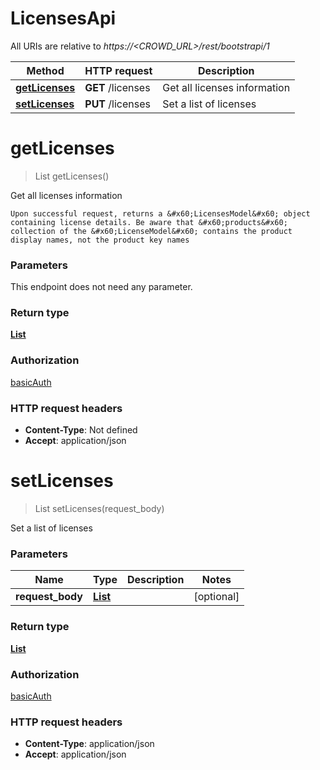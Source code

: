 # LicensesApi

All URIs are relative to *https://&lt;CROWD_URL&gt;/rest/bootstrapi/1*

| Method | HTTP request | Description |
|------------- | ------------- | -------------|
| [**getLicenses**](LicensesApi.md#getLicenses) | **GET** /licenses | Get all licenses information |
| [**setLicenses**](LicensesApi.md#setLicenses) | **PUT** /licenses | Set a list of licenses |


<a name="getLicenses"></a>
# **getLicenses**
> List getLicenses()

Get all licenses information

    Upon successful request, returns a &#x60;LicensesModel&#x60; object containing license details. Be aware that &#x60;products&#x60; collection of the &#x60;LicenseModel&#x60; contains the product display names, not the product key names

### Parameters
This endpoint does not need any parameter.

### Return type

[**List**](../Models/LicenseModel.md)

### Authorization

[basicAuth](../README.md#basicAuth)

### HTTP request headers

- **Content-Type**: Not defined
- **Accept**: application/json

<a name="setLicenses"></a>
# **setLicenses**
> List setLicenses(request\_body)

Set a list of licenses

### Parameters

|Name | Type | Description  | Notes |
|------------- | ------------- | ------------- | -------------|
| **request\_body** | [**List**](../Models/string.md)|  | [optional] |

### Return type

[**List**](../Models/LicenseModel.md)

### Authorization

[basicAuth](../README.md#basicAuth)

### HTTP request headers

- **Content-Type**: application/json
- **Accept**: application/json

